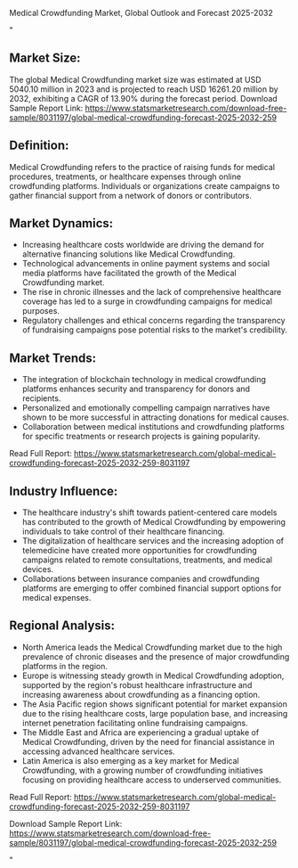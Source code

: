 Medical Crowdfunding Market, Global Outlook and Forecast 2025-2032

"<html>
<h2>Market Size:</h2>
<p>The global Medical Crowdfunding market size was estimated at USD 5040.10 million in 2023 and is projected to reach USD 16261.20 million by 2032, exhibiting a CAGR of 13.90% during the forecast period.
Download Sample Report Link: <a href='https://www.statsmarketresearch.com/download-free-sample/8031197/global-medical-crowdfunding-forecast-2025-2032-259'>https://www.statsmarketresearch.com/download-free-sample/8031197/global-medical-crowdfunding-forecast-2025-2032-259</a> </p>

<h2>Definition:</h2>
<p>Medical Crowdfunding refers to the practice of raising funds for medical procedures, treatments, or healthcare expenses through online crowdfunding platforms. Individuals or organizations create campaigns to gather financial support from a network of donors or contributors.</p>

<h2>Market Dynamics:</h2>
<ul>
  <li>Increasing healthcare costs worldwide are driving the demand for alternative financing solutions like Medical Crowdfunding.</li>
  <li>Technological advancements in online payment systems and social media platforms have facilitated the growth of the Medical Crowdfunding market.</li>
  <li>The rise in chronic illnesses and the lack of comprehensive healthcare coverage has led to a surge in crowdfunding campaigns for medical purposes.</li>
  <li>Regulatory challenges and ethical concerns regarding the transparency of fundraising campaigns pose potential risks to the market's credibility.</li>
</ul>

<h2>Market Trends:</h2>
<ul>
  <li>The integration of blockchain technology in medical crowdfunding platforms enhances security and transparency for donors and recipients.</li>
  <li>Personalized and emotionally compelling campaign narratives have shown to be more successful in attracting donations for medical causes.</li>
  <li>Collaboration between medical institutions and crowdfunding platforms for specific treatments or research projects is gaining popularity.</li>
</ul>
<p>Read Full Report: <a href='https://www.statsmarketresearch.com/global-medical-crowdfunding-forecast-2025-2032-259-8031197'>https://www.statsmarketresearch.com/global-medical-crowdfunding-forecast-2025-2032-259-8031197</a> </p>

<h2>Industry Influence:</h2>
<ul>
  <li>The healthcare industry's shift towards patient-centered care models has contributed to the growth of Medical Crowdfunding by empowering individuals to take control of their healthcare financing.</li>
  <li>The digitalization of healthcare services and the increasing adoption of telemedicine have created more opportunities for crowdfunding campaigns related to remote consultations, treatments, and medical devices.</li>
  <li>Collaborations between insurance companies and crowdfunding platforms are emerging to offer combined financial support options for medical expenses.</li>
</ul>

<h2>Regional Analysis:</h2>
<ul>
  <li>North America leads the Medical Crowdfunding market due to the high prevalence of chronic diseases and the presence of major crowdfunding platforms in the region.</li>
  <li>Europe is witnessing steady growth in Medical Crowdfunding adoption, supported by the region's robust healthcare infrastructure and increasing awareness about crowdfunding as a financing option.</li>
  <li>The Asia Pacific region shows significant potential for market expansion due to the rising healthcare costs, large population base, and increasing internet penetration facilitating online fundraising campaigns.</li>
  <li>The Middle East and Africa are experiencing a gradual uptake of Medical Crowdfunding, driven by the need for financial assistance in accessing advanced healthcare services.</li>
  <li>Latin America is also emerging as a key market for Medical Crowdfunding, with a growing number of crowdfunding initiatives focusing on providing healthcare access to underserved communities.</li>
</ul>
<p>Read Full Report: <a href='https://www.statsmarketresearch.com/global-medical-crowdfunding-forecast-2025-2032-259-8031197'>https://www.statsmarketresearch.com/global-medical-crowdfunding-forecast-2025-2032-259-8031197</a></p>
<p>Download Sample Report Link: <a href='https://www.statsmarketresearch.com/download-free-sample/8031197/global-medical-crowdfunding-forecast-2025-2032-259'>https://www.statsmarketresearch.com/download-free-sample/8031197/global-medical-crowdfunding-forecast-2025-2032-259</a> </p>
</html>"

